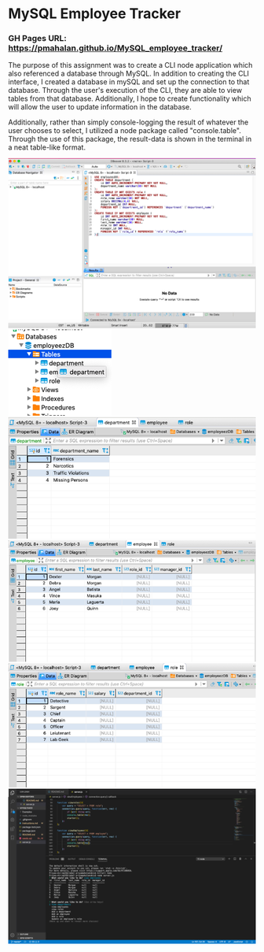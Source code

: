 # MySQL Employee Tracker

### GH Pages URL: https://pmahalan.github.io/MySQL_employee_tracker/

The purpose of this assignment was to create a CLI node application which also referenced a database through MySQL. In addition to creating the CLI interface, I created a database in mySQL and set up the connection to that database. Through the user's execution of the CLI, they are able to view tables from that database. Additionally, I hope to create functionality which will allow the user to update information in the database. 

Additionally, rather than simply console-logging the result of whatever the user chooses to select, I utilized a node package called "console.table". Through the use of this package, the result-data is shown in the terminal in a neat table-like format.

![App Screenshot](1.jpg "Picture 1")
![App Screenshot](2.jpg "Picture 2")
![App Screenshot](3.jpg "Picture 3")
![App Screenshot](4.jpg "Picture 4")
![App Screenshot](5.jpg "Picture 5")
![App Screenshot](6.jpg "Picture 6")
